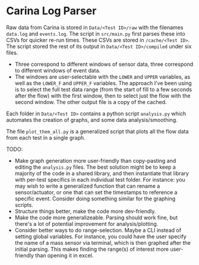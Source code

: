 # Carina Log Parser

Raw data from Carina is stored in `Data/<Test ID>/raw` with the filenames `data.log` and `events.log`. The script in `src/main.py` first parses these into CSVs for quicker re-run times. These CSVs are stored in `/cache/<Test ID>`. The script stored the rest of its output in `Data/<Test ID>/compiled` under six files.
- Three correspond to different windows of sensor data, three correspond to different windows of event data.
- The windows are user-selectable with the `LOWER` and `UPPER` variables, as well as the `LOWER_F` and `UPPER_F` variables. The approach I've been using is to select the full test data range (from the start of fill to a few seconds after the flow) with the first window, then to select just the flow with the second window. The other output file is a copy of the cached.

Each folder in `Data/<Test ID>` contains a python script `analysis.py` which automates the creation of graphs, and some data analysis/smoothing.

The file `plot_them_all.py` is a generalized script that plots all the flow data from each test in a single graph.

TODO:
- Make graph generation more user-friendly than copy-pasting and editing the `analysis.py` files. The best solution might be to keep a majority of the code in a shared library, and then instantiate that library with per-test specifics in each individual test folder. For instance: you may wish to write a generalized function that can rename a sensor/actuator, or one that can set the timestamps to reference a specific event. Consider doing something similar for the graphing scripts.
- Structure things better, make the code more dev-friendly.
- Make the code more generalizeable. Parsing should work fine, but there's a lot of potential improvement for analysis/plotting.
- Consider better ways to do range-selection. Maybe a CLI instead of setting global variables. For instance, you could have the user specify the name of a mass sensor via terminal, which is then graphed after the initial parsing. This makes finding the range(s) of interest more user-friendly than opening it in excel.